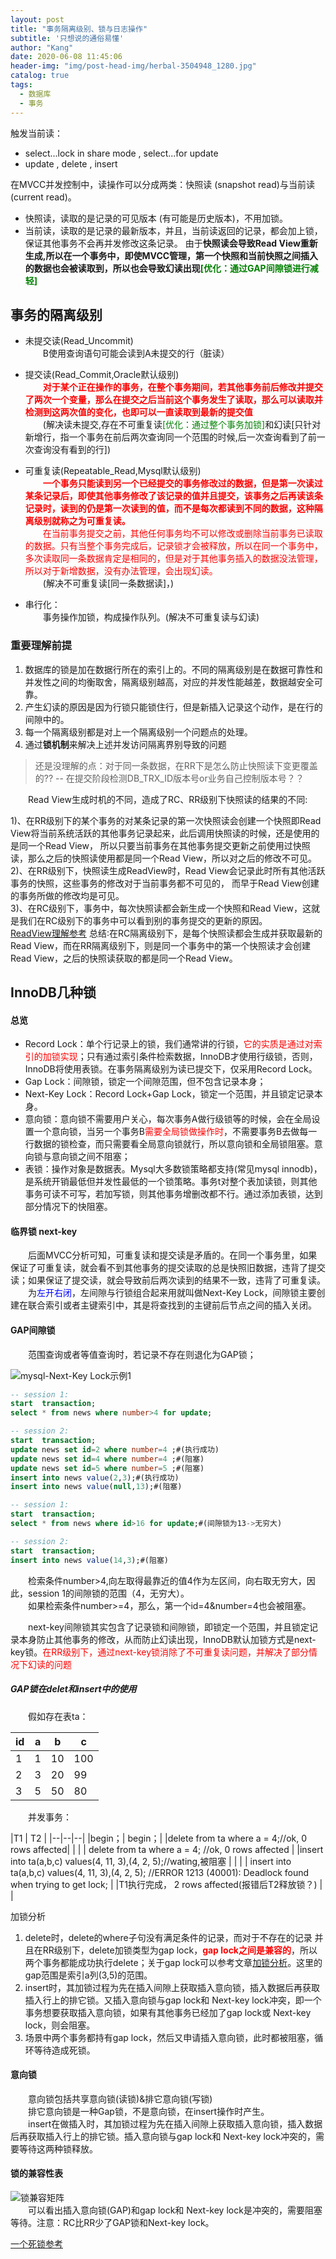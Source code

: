 ```yaml
---
layout: post
title: "事务隔离级别、锁与日志操作"
subtitle: '只想说的通俗易懂'
author: "Kang"
date: 2020-06-08 11:45:06
header-img: "img/post-head-img/herbal-3504948_1280.jpg"
catalog: true
tags:
  - 数据库
  - 事务
---
```

触发当前读：
- select...lock in share mode , select...for update  
- update , delete , insert  

在MVCC并发控制中，读操作可以分成两类：快照读 (snapshot read)与当前读 (current read)。
+ 快照读，读取的是记录的可见版本 (有可能是历史版本)，不用加锁。 
+ 当前读，读取的是记录的最新版本，并且，当前读返回的记录，都会加上锁，保证其他事务不会再并发修改这条记录。
由于**快照读会导致Read View重新生成,所以在一个事务中，即使MVCC管理，第一个快照和当前快照之间插入的数据也会被读取到，所以也会导致幻读出现<font color="green">[优化：通过GAP间隙锁进行减轻]</font>**

## 事务的隔离级别
- 未提交读(Read_Uncommit)    
&emsp;&emsp;B使用查询语句可能会读到A未提交的行（脏读）

- 提交读(Read_Commit,Oracle默认级别)  
  &emsp;&emsp;**<font color="red">对于某个正在操作的事务，在整个事务期间，若其他事务前后修改并提交了两次一个变量，那么在提交之后当前这个事务发生了读取，那么可以读取并检测到这两次值的变化，也即可以一直读取到最新的提交值</font>**      
  &emsp;&emsp;(解决读未提交,存在不可重复读<font color="green">[优化：通过整个事务加锁]</font>和幻读[只针对新增行，指一个事务在前后两次查询同一个范围的时候,后一次查询看到了前一次查询没有看到的行])

- 可重复读(Repeatable_Read,Mysql默认级别)  
&emsp;&emsp;**<font color="red">一个事务只能读到另一个已经提交的事务修改过的数据，但是第一次读过某条记录后，即使其他事务修改了该记录的值并且提交，该事务之后再读该条记录时，读到的仍是第一次读到的值，而不是每次都读到不同的数据，这种隔离级别就称之为可重复读。</font>**      
&emsp;&emsp;<font color="red">在当前事务提交之前，其他任何事务均不可以修改或删除当前事务已读取的数据。只有当整个事务完成后，记录锁才会被释放，所以在同一个事务中，多次读取同一条数据肯定是相同的，但是对于其他事务插入的数据没法管理，所以对于新增数据，没有办法管理，会出现幻读。</font>      
&emsp;&emsp;(解决不可重复读[同一条数据读]，)  

- 串行化：  
&emsp;&emsp;事务操作加锁，构成操作队列。(解决不可重复读与幻读)
  
### 重要理解前提
1. 数据库的锁是加在数据行所在的索引上的。不同的隔离级别是在数据可靠性和并发性之间的均衡取舍，隔离级别越高，对应的并发性能越差，数据越安全可靠。      
2. 产生幻读的原因是因为行锁只能锁住行，但是新插入记录这个动作，是在行的间隙中的。      
3. 每一个隔离级别都是对上一个隔离级别一个问题点的处理。
4. 通过**锁机制**来解决上述并发访问隔离界别导致的问题

> 还是没理解的点：对于同一条数据，在RR下是怎么防止快照读下变更覆盖的??  -- 在提交阶段检测DB_TRX_ID版本号or业务自己控制版本号？？

&emsp;&emsp;Read View生成时机的不同，造成了RC、RR级别下快照读的结果的不同:

1)、在RR级别下的某个事务的对某条记录的第一次快照读会创建一个快照即Read View将当前系统活跃的其他事务记录起来，此后调用快照读的时候，还是使用的是同一个Read View，
所以只要当前事务在其他事务提交更新之前使用过快照读，那么之后的快照读使用都是同一个Read View，所以对之后的修改不可见。  
2)、在RR级别下，快照读生成ReadView时，Read View会记录此时所有其他活跃事务的快照，这些事务的修改对于当前事务都不可见的， 而早于Read View创建的事务所做的修改均是可见。  
3)、在RC级别下，事务中，每次快照读都会新生成一个快照和Read View，这就是我们在RC级别下的事务中可以看到别的事务提交的更新的原因。  
[ReadView理解参考](https://blog.csdn.net/zht245648124/article/details/129475703)
总结∶在RC隔离级别下，是每个快照读都会生成并获取最新的Read View，而在RR隔离级别下，则是同一个事务中的第一个快照读才会创建Read View，之后的快照读获取的都是同一个Read View。

## InnoDB几种锁

#### 总览
- Record Lock：单个行记录上的锁，我们通常讲的行锁，<font color="red">它的实质是通过对索引的加锁实现</font>；只有通过索引条件检索数据，InnoDB才使用行级锁，否则，InnoDB将使用表锁。在事务隔离级别为读已提交下，仅采用Record Lock。   
- Gap Lock：间隙锁，锁定一个间隙范围，但不包含记录本身；    
- Next-Key Lock：Record Lock+Gap Lock，锁定一个范围，并且锁定记录本身。     
- 意向锁：意向锁不需要用户关心，每次事务A做行级锁等的时候，会在全局设置一个意向锁，当另一个事务B<font color="red">需要全局锁做操作时</font>，不需要事务B去做每一行数据的锁检查，而只需要看全局意向锁就行，所以意向锁和全局锁阻塞。意向锁与意向锁之间不阻塞；
- 表锁：操作对象是数据表。Mysql大多数锁策略都支持(常见mysql innodb)，是系统开销最低但并发性最低的一个锁策略。事务t对整个表加读锁，则其他事务可读不可写，若加写锁，则其他事务增删改都不行。通过添加表锁，达到部分情况下的快阻塞。  

####  临界锁 next-key
&emsp;&emsp;后面MVCC分析可知，可重复读和提交读是矛盾的。在同一个事务里，如果保证了可重复读，就会看不到其他事务的提交读取的总是快照旧数据，违背了提交读；如果保证了提交读，就会导致前后两次读到的结果不一致，违背了可重复读。    
&emsp;&emsp;为<font color="blue">左开右闭</font>，左间隙与行锁组合起来用就叫做Next-Key Lock，间隙锁主要创建在联合索引或者主键索引中，其是将查找到的主键前后节点之间的插入关闭。  

####  GAP间隙锁
&emsp;&emsp;范围查询或者等值查询时，若记录不存在则退化为GAP锁；

![mysql-Next-Key Lock示例1](https://raw.githubusercontent.com/kangzhihu/images/master/mysql-%E9%97%B4%E9%9A%99%E9%94%81%E7%A4%BA%E6%84%8F%E5%9B%BE.png)

````sql
-- session 1:
start  transaction;
select * from news where number>4 for update;

-- session 2:
start  transaction;
update news set id=2 where number=4 ;#(执行成功)
update news set id=4 where number=4 ;#(阻塞)
update news set id=5 where number=5 ;#(阻塞)
insert into news value(2,3);#(执行成功)
insert into news value(null,13);#(阻塞)
````

```sql
-- session 1:
start  transaction;
select * from news where id>16 for update;#(间隙锁为13->无穷大)

-- session 2:
start  transaction;
insert into news value(14,3);#(阻塞)
```

&emsp;&emsp;检索条件number>4,向左取得最靠近的值4作为左区间，向右取无穷大，因此，session
1的间隙锁的范围（4，无穷大）。   
&emsp;&emsp;如果检索条件number>=4，那么，第一个id=4&number=4也会被阻塞。
     
&emsp;&emsp;next-key间隙锁其实包含了记录锁和间隙锁，即锁定一个范围，并且锁定记录本身防止其他事务的修改，从而防止幻读出现，InnoDB默认加锁方式是next-key锁。<font color="red">在RR级别下，通过next-key锁消除了不可重复读问题，并解决了部分情况下幻读的问题</font>

##### GAP锁在delet和insert中的使用
&emsp;&emsp;假如存在表ta：

| id | a    | b    | c    |
| -- | -- | -- | -- |
|  1 |    1 |   10 |  100 |
|  2 |    3 |   20 |   99 |
|  3 |    5 |   50 |   80 |

&emsp;&emsp;并发事务：

|T1 | T2 |
|--|--|--|
|begin；| begin；|
|delete from ta where a = 4;//ok, 0 rows affected| |
| | delete from ta where a = 4; //ok, 0 rows affected |
|insert into ta(a,b,c) values(4, 11, 3),(4, 2, 5);//wating,被阻塞 |  |
| | insert into ta(a,b,c) values(4, 11, 3),(4, 2, 5); //ERROR 1213 (40001): Deadlock found when trying to get lock; |
|T1执行完成， 2 rows affected(报错后T2释放锁？) | 	|

加锁分析
1. delete时，delete的where子句没有满足条件的记录，而对于不存在的记录 并且在RR级别下，delete加锁类型为gap lock，**<font color="red">gap lock之间是兼容的</font>**，所以两个事务都能成功执行delete；关于gap lock可以参考文章[加锁分析](https://www.cnblogs.com/tutar/p/5878651.html)。这里的gap范围是索引a列(3,5)的范围。
2. insert时，其加锁过程为先在插入间隙上获取插入意向锁，插入数据后再获取插入行上的排它锁。又插入意向锁与gap lock和 Next-key lock冲突，即一个事务想要获取插入意向锁，如果有其他事务已经加了gap lock或 Next-key lock，则会阻塞。
3. 场景中两个事务都持有gap lock，然后又申请插入意向锁，此时都被阻塞，循环等待造成死锁。

#### 意向锁
&emsp;&emsp;意向锁包括共享意向锁(读锁)&排它意向锁(写锁)    
&emsp;&emsp;排它意向锁是一种Gap锁，不是意向锁，在insert操作时产生。      
&emsp;&emsp;insert在做插入时，其加锁过程为先在插入间隙上获取插入意向锁，插入数据后再获取插入行上的排它锁。插入意向锁与gap lock和 Next-key lock冲突的，需要等待这两种锁释放。   
   
#### 锁的兼容性表    
![锁兼容矩阵](https://raw.githubusercontent.com/kangzhihu/images/master/mysql-%E9%94%81%E5%85%BC%E5%AE%B9%E8%A1%A8.jpg)  
&emsp;&emsp;可以看出插入意向锁(GAP)和gap lock和 Next-key lock是冲突的，需要阻塞等待。注意：RC比RR少了GAP锁和Next-key lock。  

[一个死锁参考](https://my.oschina.net/hebaodan/blog/1835966)
